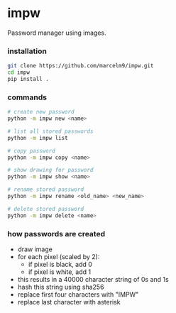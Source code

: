 # impw
Password manager using images.

### installation
```bash
git clone https://github.com/marcelm9/impw.git
cd impw
pip install .
```

### commands
```bash
# create new password
python -m impw new <name>

# list all stored passwords
python -m impw list

# copy password
python -m impw copy <name>

# show drawing for password
python -m impw show <name>

# rename stored password
python -m impw rename <old_name> <new_name>

# delete stored password
python -m impw delete <name>
```

### how passwords are created
- draw image
- for each pixel (scaled by 2):
    - if pixel is black, add 0
    - if pixel is white, add 1
- this results in a 40000 character string of 0s and 1s
- hash this string using sha256
- replace first four characters with "IMPW"
- replace last character with asterisk
